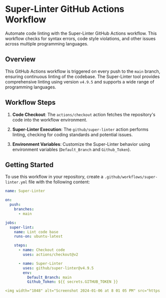 # Super-Linter GitHub Actions Workflow

Automate code linting with the Super-Linter GitHub Actions workflow. This workflow checks for syntax errors, code style violations, and other issues across multiple programming languages.

## Overview

This GitHub Actions workflow is triggered on every push to the `main` branch, ensuring continuous linting of the codebase. The Super-Linter tool provides comprehensive linting using version `v4.9.5` and supports a wide range of programming languages.

## Workflow Steps

1. **Code Checkout**: The `actions/checkout` action fetches the repository's code into the workflow environment.

2. **Super-Linter Execution**: The `github/super-linter` action performs linting, checking for coding standards and potential issues.

3. **Environment Variables**: Customize the Super-Linter behavior using environment variables (`Default_Branch` and `Github_Token`).

## Getting Started

To use this workflow in your repository, create a `.github/workflows/super-linter.yml` file with the following content:

```yaml
name: Super-Linter

on:
  push:
    branches:
      - main

jobs:
  super-lint:
    name: Lint code base
    runs-on: ubuntu-latest

    steps:
      - name: Checkout code
        uses: actions/checkout@v2

      - name: Super-Linter
        uses: github/super-linter@v4.9.5
        env:
          Default_Branch: main
          Github_Token: ${{ secrets.GITHUB_TOKEN }}

<img width="1048" alt="Screenshot 2024-01-06 at 8 01 05 PM" src="https://github.com/sachinj56/Netflix-Homepage-Clone/assets/83384002/04f7dc5d-5f50-42ef-8a0f-bc06ca918da4">
